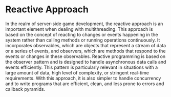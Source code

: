 # Reactive Approach

In the realm of server-side game development, the reactive approach is an important element when dealing with multithreading. This approach is based on the concept of reacting to changes or events happening in the system rather than calling methods or running operations continuously. It incorporates observables, which are objects that represent a stream of data or a series of events, and observers, which are methods that respond to the events or changes in these observables. Reactive programming is based on the observer pattern and is designed to handle asynchronous data calls and events efficiently. This pattern is particularly relevant in situations with a large amount of data, high level of complexity, or stringent real-time requirements. With this approach, it is also simpler to handle concurrency and to write programs that are efficient, clean, and less prone to errors and callback pyramids.